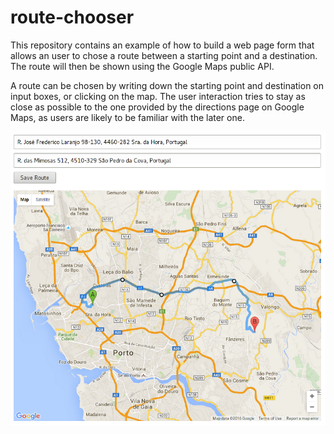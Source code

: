 # route-chooser

This repository contains an example of how to build a web page form that
allows an user to chose a route between a starting point and a
destination.  The route will then be shown using the Google Maps public
API.

A route can be chosen by writing down the starting point and destination
on input boxes, or clicking on the map.  The user interaction tries to
stay as close as possible to the one provided by the directions page on
Google Maps, as users are likely to be familiar with the later one.

![route chooser](route-chooser.png?raw=true "Route Chooser")
